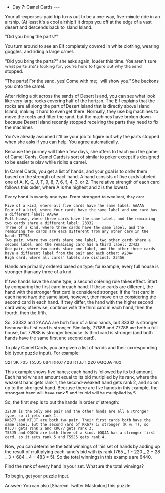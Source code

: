 - Day 7: Camel Cards ---

Your all-expenses-paid trip turns out to be a one-way, five-minute ride in an
airship. (At least it's a cool airship!) It drops you off at the edge of a vast
desert and descends back to Island Island.

"Did you bring the parts?"

You turn around to see an Elf completely covered in white clothing, wearing
goggles, and riding a large camel.

"Did you bring the parts?" she asks again, louder this time. You aren't sure
what parts she's looking for; you're here to figure out why the sand stopped.

"The parts! For the sand, yes! Come with me; I will show you." She beckons you
onto the camel.

After riding a bit across the sands of Desert Island, you can see what look like
very large rocks covering half of the horizon. The Elf explains that the rocks
are all along the part of Desert Island that is directly above Island Island,
making it hard to even get there. Normally, they use big machines to move the
rocks and filter the sand, but the machines have broken down because Desert
Island recently stopped receiving the parts they need to fix the machines.

You've already assumed it'll be your job to figure out why the parts stopped
when she asks if you can help. You agree automatically.

Because the journey will take a few days, she offers to teach you the game of
Camel Cards. Camel Cards is sort of similar to poker except it's designed to be
easier to play while riding a camel.

In Camel Cards, you get a list of hands, and your goal is to order them based on
the strength of each hand. A hand consists of five cards labeled one of A, K, Q,
J, T, 9, 8, 7, 6, 5, 4, 3, or 2. The relative strength of each card follows this
order, where A is the highest and 2 is the lowest.

Every hand is exactly one type. From strongest to weakest, they are:

    Five of a kind, where all five cards have the same label: AAAAA
    Four of a kind, where four cards have the same label and one card has a different label: AA8AA
    Full house, where three cards have the same label, and the remaining two cards share a different label: 23332
    Three of a kind, where three cards have the same label, and the remaining two cards are each different from any other card in the hand: TTT98
    Two pair, where two cards share one label, two other cards share a second label, and the remaining card has a third label: 23432
    One pair, where two cards share one label, and the other three cards have a different label from the pair and each other: A23A4
    High card, where all cards' labels are distinct: 23456

Hands are primarily ordered based on type; for example, every full house is
stronger than any three of a kind.

If two hands have the same type, a second ordering rule takes effect. Start by
comparing the first card in each hand. If these cards are different, the hand
with the stronger first card is considered stronger. If the first card in each
hand have the same label, however, then move on to considering the second card
in each hand. If they differ, the hand with the higher second card wins;
otherwise, continue with the third card in each hand, then the fourth, then the
fifth.

So, 33332 and 2AAAA are both four of a kind hands, but 33332 is stronger because
its first card is stronger. Similarly, 77888 and 77788 are both a full house,
but 77888 is stronger because its third card is stronger (and both hands have
the same first and second card).

To play Camel Cards, you are given a list of hands and their corresponding bid
(your puzzle input). For example:

32T3K 765
T55J5 684
KK677 28
KTJJT 220
QQQJA 483

This example shows five hands; each hand is followed by its bid amount. Each hand wins an amount equal to its bid multiplied by its rank, where the weakest hand gets rank 1, the second-weakest hand gets rank 2, and so on up to the strongest hand. Because there are five hands in this example, the strongest hand will have rank 5 and its bid will be multiplied by 5.

So, the first step is to put the hands in order of strength:

    32T3K is the only one pair and the other hands are all a stronger type, so it gets rank 1.
    KK677 and KTJJT are both two pair. Their first cards both have the same label, but the second card of KK677 is stronger (K vs T), so KTJJT gets rank 2 and KK677 gets rank 3.
    T55J5 and QQQJA are both three of a kind. QQQJA has a stronger first card, so it gets rank 5 and T55J5 gets rank 4.

Now, you can determine the total winnings of this set of hands by adding up the result of multiplying each hand's bid with its rank (765 _ 1 + 220 _ 2 + 28 _ 3 + 684 _ 4 + 483 \* 5). So the total winnings in this example are 6440.

Find the rank of every hand in your set. What are the total winnings?

To begin, get your puzzle input.

Answer:
You can also [Shareon Twitter Mastodon] this puzzle.
